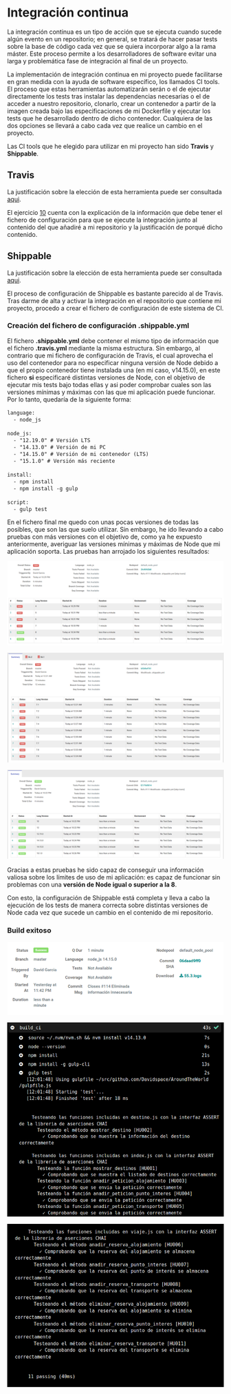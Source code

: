 # Integración continua

La integración continua es un tipo de acción que se ejecuta cuando sucede algún evento en un repositorio; en general, se tratará de hacer pasar tests sobre la base de código cada vez que se quiera incorporar algo a la rama máster. Este proceso permite a los desarrolladores de software evitar una larga y problemática fase de integración al final de un proyecto. 

La implementación de integración continua en mi proyecto puede facilitarse en gran medida con la ayuda de software específico, los llamados CI tools. El proceso que estas herramientas automatizarán serán o el de ejecutar directamente los tests tras instalar las dependencias necesarias o el de acceder a nuestro repositorio, clonarlo, crear un contenedor a partir de la imagen creada bajo las especificaciones de mi Dockerfile y ejecutar los tests que he desarrollado dentro de dicho contenedor. Cualquiera de las dos opciones se llevará a cabo cada vez que realice un cambio en el proyecto.

Las CI tools que he elegido para utilizar en mi proyecto han sido **Travis** y **Shippable**.

## Travis

La justificación sobre la elección de esta herramienta puede ser consultada [aqui](https://github.com/Davidspace/AroundTheWorld/blob/master/docs/herramientas.md).

El ejercicio [10](https://github.com/Davidspace/Ejercicios_IV/blob/main/TDD/Ejercicio%2010.md) cuenta con la explicación de la información que debe tener el fichero de configuración para que se ejecute la integración junto al contenido del que añadiré a mi repositorio y la justificación de porqué dicho contenido.

## Shippable

La justificación sobre la elección de esta herramienta puede ser consultada [aqui](https://github.com/Davidspace/AroundTheWorld/blob/master/docs/herramientas.md).

El proceso de configuración de Shippable es bastante parecido al de Travis. Tras darme de alta y activar la integración en el repositorio que contiene mi proyecto, procedo a crear el fichero de configuración de este sistema de CI.

### Creación del fichero de configuración .shippable.yml

El fichero **.shippable.yml** debe contener el mismo tipo de información que el fichero **.travis.yml** mediante la misma estructura. Sin embargo, al contrario que mi fichero de configuración de Travis, el cual aprovecha el uso del contenedor para no especificar ninguna versión de Node debido a que el propio contenedor tiene instalada una (en mi caso, v14.15.0), en este fichero **si** especificaré distintas versiones de Node, con el objetivo de ejecutar mis tests bajo todas ellas y asi poder comprobar cuales son las versiones mínimas y máximas con las que mi aplicación puede funcionar. Por lo tanto, quedaría de la siguiente forma:

```
language:
  - node_js

node_js:
  - "12.19.0" # Versión LTS
  - "14.13.0" # Versión de mi PC
  - "14.15.0" # Versión de mi contenedor (LTS)
  - "15.1.0" # Versión más reciente

install:
  - npm install
  - npm install -g gulp

script:
  - gulp test
```

En el fichero final me quedo con unas pocas versiones de todas las posibles, que son las que suelo utilizar. Sin embargo, he ido llevando a cabo pruebas con más versiones con el objetivo de, como ya he expuesto anteriormente, averiguar las versiones mínimas y máximas de Node que mi aplicación soporta. Las pruebas han arrojado los siguientes resultados:

![Desde v4 a v9](https://github.com/Davidspace/AroundTheWorld/blob/master/docs/imagenes/shippablev2.png)

![Desde v7.0 a v7.9](https://github.com/Davidspace/AroundTheWorld/blob/master/docs/imagenes/shippablev3.png)

![Desde v10 a v15.1](https://github.com/Davidspace/AroundTheWorld/blob/master/docs/imagenes/shippablev1.png)

Gracias a estas pruebas he sido capaz de conseguir una información valiosa sobre los límites de uso de mi aplicación: es capaz de funcionar sin problemas con una **versión de Node igual o superior a la 8**.

Con esto, la configuración de Shippable está completa y lleva a cabo la ejecución de los tests de manera correcta sobre distintas versiones de Node cada vez que sucede un cambio en el contenido de mi repositorio.

### Build exitoso

![Build](https://github.com/Davidspace/AroundTheWorld/blob/master/docs/imagenes/shippable7.png)

![Log del build - 1](https://github.com/Davidspace/AroundTheWorld/blob/master/docs/imagenes/shippable8.png)

![Log del build - 2](https://github.com/Davidspace/AroundTheWorld/blob/master/docs/imagenes/shippable9.png)
